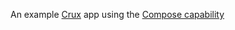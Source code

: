An example [Crux](https://redbadger.github.io/crux/) app using the [Compose capability](https://github.com/redbadger/crux/blob/master/crux_core/src/capabilities/compose.rs)
